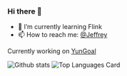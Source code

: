 ### Hi there 👋

- 🌱 I’m currently learning Flink
- 📫 How to reach me: <a href="https://twitter.com/NotToda53825901">@Jeffrey</a> 

Currently working on [YunGoal](https://www.yungoal.com/)

![Github stats](https://github-readme-stats.vercel.app/api?username=jeffreywaaaaaaa&theme=highcontrast&show_icons=true&count_private=true)
![Top Languages Card](https://github-readme-stats.vercel.app/api/top-langs/?username=jeffreywaaaaaaa&layout=compact)

<!--
**jeffreyWaaaaaaa/jeffreyWaaaaaaa** is a ✨ _special_ ✨ repository because its `README.md` (this file) appears on your GitHub profile.

Here are some ideas to get you started:

- 🔭 I’m currently working on ...
- 🌱 I’m currently learning ...
- 👯 I’m looking to collaborate on ...
- 🤔 I’m looking for help with ...
- 💬 Ask me about ...
- 📫 How to reach me: ...
- 😄 Pronouns: ...
- ⚡ Fun fact: ...
-->
